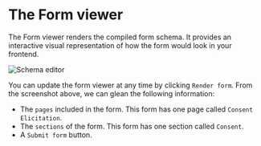 # The Form viewer

The Form viewer renders the compiled form schema. It provides an interactive visual representation of how the form would look in your frontend.

![Schema editor](/screens/form-viewer.png)

You can update the form viewer at any time by clicking `Render form`. From the screenshot above, we can glean the following information:

- The `pages` included in the form. This form has one page called `Consent Elicitation`.
- The `sections` of the form. This form has one section called `Consent`.
- A `Submit form` button.
